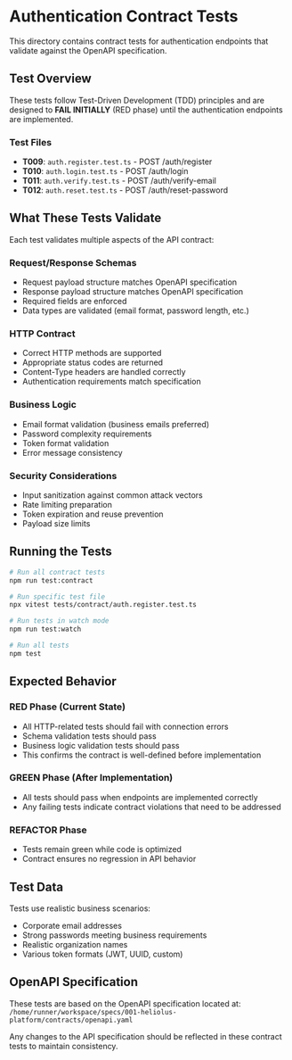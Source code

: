 # Authentication Contract Tests

This directory contains contract tests for authentication endpoints that validate against the OpenAPI specification.

## Test Overview

These tests follow Test-Driven Development (TDD) principles and are designed to **FAIL INITIALLY** (RED phase) until the authentication endpoints are implemented.

### Test Files

- **T009**: `auth.register.test.ts` - POST /auth/register
- **T010**: `auth.login.test.ts` - POST /auth/login  
- **T011**: `auth.verify.test.ts` - POST /auth/verify-email
- **T012**: `auth.reset.test.ts` - POST /auth/reset-password

## What These Tests Validate

Each test validates multiple aspects of the API contract:

### Request/Response Schemas
- Request payload structure matches OpenAPI specification
- Response payload structure matches OpenAPI specification
- Required fields are enforced
- Data types are validated (email format, password length, etc.)

### HTTP Contract
- Correct HTTP methods are supported
- Appropriate status codes are returned
- Content-Type headers are handled correctly
- Authentication requirements match specification

### Business Logic
- Email format validation (business emails preferred)
- Password complexity requirements
- Token format validation
- Error message consistency

### Security Considerations
- Input sanitization against common attack vectors
- Rate limiting preparation
- Token expiration and reuse prevention
- Payload size limits

## Running the Tests

```bash
# Run all contract tests
npm run test:contract

# Run specific test file
npx vitest tests/contract/auth.register.test.ts

# Run tests in watch mode
npm run test:watch

# Run all tests
npm test
```

## Expected Behavior

### RED Phase (Current State)
- All HTTP-related tests should fail with connection errors
- Schema validation tests should pass
- Business logic validation tests should pass
- This confirms the contract is well-defined before implementation

### GREEN Phase (After Implementation)
- All tests should pass when endpoints are implemented correctly
- Any failing tests indicate contract violations that need to be addressed

### REFACTOR Phase
- Tests remain green while code is optimized
- Contract ensures no regression in API behavior

## Test Data

Tests use realistic business scenarios:
- Corporate email addresses
- Strong passwords meeting business requirements
- Realistic organization names
- Various token formats (JWT, UUID, custom)

## OpenAPI Specification

These tests are based on the OpenAPI specification located at:
`/home/runner/workspace/specs/001-heliolus-platform/contracts/openapi.yaml`

Any changes to the API specification should be reflected in these contract tests to maintain consistency.